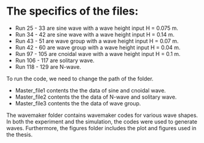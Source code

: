 # The specifics of the files:
  * Run 25 - 33 are sine wave with a wave height input H = 0.075 m.
  * Run 34 - 42 are sine wave with a wave height input H = 0.14 m.
  * Run 43 - 51 are wave group with a wave height input H = 0.07 m.
  * Run 42 - 60 are wave group with a wave height input H = 0.04 m.
  * Run 97 - 105 are cnoidal wave with a wave height input H = 0.1 m.
  * Run 106 - 117 are solitary wave.
  * Run 118 - 129 are N-wave.

To run the code, we need to change the path of the folder.

* Master_file1 contents the the data of sine and cnoidal wave.
* Master_file2 contents the the data of N-wave and solitary wave.
* Master_file3 contents the the data of wave group.

The wavemaker folder contains wavemaker codes for various wave shapes. In both the experiment and the simulation, the codes were used to generate waves. Furthermore, the figures folder includes the plot and figures used in the thesis.
